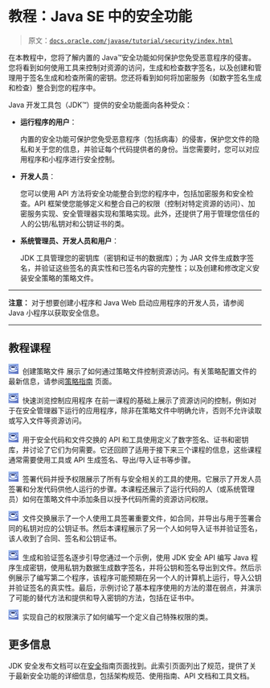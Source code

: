 # 教程：Java SE 中的安全功能

> 原文：[`docs.oracle.com/javase/tutorial/security/index.html`](https://docs.oracle.com/javase/tutorial/security/index.html)

在本教程中，您将了解内置的 Java™安全功能如何保护您免受恶意程序的侵害。您将看到如何使用工具来控制对资源的访问，生成和检查数字签名，以及创建和管理用于签名生成和检查所需的密钥。您还将看到如何将加密服务（如数字签名生成和检查）整合到您的程序中。

Java 开发工具包（JDK™）提供的安全功能面向各种受众：

+   **运行程序的用户**：

    内置的安全功能可保护您免受恶意程序（包括病毒）的侵害，保护您文件的隐私和关于您的信息，并验证每个代码提供者的身份。当您需要时，您可以对应用程序和小程序进行安全控制。

+   **开发人员**：

    您可以使用 API 方法将安全功能整合到您的程序中，包括加密服务和安全检查。API 框架使您能够定义和整合自己的权限（控制对特定资源的访问）、加密服务实现、安全管理器实现和策略实现。此外，还提供了用于管理您信任的人的公钥/私钥对和公钥证书的类。

+   **系统管理员、开发人员和用户**：

    JDK 工具管理您的密钥库（密钥和证书的数据库）；为 JAR 文件生成数字签名，并验证这些签名的真实性和已签名内容的完整性；以及创建和修改定义安装安全策略的策略文件。

* * *

**注意：** 对于想要创建小程序和 Java Web 启动应用程序的开发人员，请参阅 Java 小程序以获取安全信息。

* * *

## 教程课程

![教程图标](img/0689397fa9cc4e369d63fc92b3bb6f38.png)  创建策略文件 展示了如何通过策略文件控制资源访问。有关策略配置文件的最新信息，请参阅[策略指南](https://docs.oracle.com/javase/8/docs/technotes/guides/security/PolicyGuide.html) 页面。

![教程图标](img/0689397fa9cc4e369d63fc92b3bb6f38.png)  快速浏览控制应用程序 在前一课程的基础上展示了资源访问的控制，例如对于在安全管理器下运行的应用程序，除非在策略文件中明确允许，否则不允许读取或写入文件等资源访问。

![Trail icon](img/0689397fa9cc4e369d63fc92b3bb6f38.png)  用于安全代码和文件交换的 API 和工具使用定义了数字签名、证书和密钥库，并讨论了它们为何需要。它还回顾了适用于接下来三个课程的信息，这些课程通常需要使用工具或 API 生成签名、导出/导入证书等步骤。

![Trail icon](img/0689397fa9cc4e369d63fc92b3bb6f38.png)  签署代码并授予权限展示了所有与安全相关的工具的使用。它展示了开发人员签署和分发代码供他人运行的步骤。本课程还展示了运行代码的人（或系统管理员）如何在策略文件中添加条目以授予代码所需的资源访问权限。

![Trail icon](img/0689397fa9cc4e369d63fc92b3bb6f38.png)  文件交换展示了一个人使用工具签署重要文件，如合同，并导出与用于签署合同的私钥对应的公钥证书。然后本课程展示了另一个人如何导入证书并验证签名，该人收到了合同、签名和公钥证书。

![Trail icon](img/0689397fa9cc4e369d63fc92b3bb6f38.png)  生成和验证签名逐步引导您通过一个示例，使用 JDK 安全 API 编写 Java 程序生成密钥，使用私钥为数据生成数字签名，并将公钥和签名导出到文件。然后示例展示了编写第二个程序，该程序可能预期在另一个人的计算机上运行，导入公钥并验证签名的真实性。最后，示例讨论了基本程序使用的方法的潜在弱点，并演示了可能的替代方法和提供和导入密钥的方法，包括在证书中。

![Trail icon](img/0689397fa9cc4e369d63fc92b3bb6f38.png)  实现自己的权限演示了如何编写一个定义自己特殊权限的类。

## 更多信息

JDK 安全发布文档可以在[安全](https://docs.oracle.com/javase/8/docs/technotes/guides/security/index.html)指南页面找到。此索引页面列出了规范，提供了关于最新安全功能的详细信息，包括架构规范、使用指南、API 文档和工具文档。
